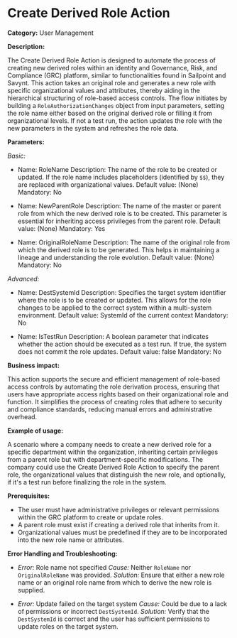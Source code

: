 # Create Derived Role Action

**Category:** User Management

**Description:** 

The Create Derived Role Action is designed to automate the process of creating new derived roles within an identity and Governance, Risk, and Compliance (GRC) platform, similar to functionalities found in Sailpoint and Savynt. This action takes an original role and generates a new role with specific organizational values and attributes, thereby aiding in the hierarchical structuring of role-based access controls. The flow initiates by building a `RoleAuthorizationChanges` object from input parameters, setting the role name either based on the original derived role or filling it from organizational levels. If not a test run, the action updates the role with the new parameters in the system and refreshes the role data.

**Parameters:** 

_Basic:_

- Name: RoleName
  Description: The name of the role to be created or updated. If the role name includes placeholders (identified by `$$`), they are replaced with organizational values.
  Default value: (None)
  Mandatory: No

- Name: NewParentRole
  Description: The name of the master or parent role from which the new derived role is to be created. This parameter is essential for inheriting access privileges from the parent role.
  Default value: (None)
  Mandatory: Yes

- Name: OriginalRoleName
  Description: The name of the original role from which the derived role is to be generated. This helps in maintaining a lineage and understanding the role evolution.
  Default value: (None)
  Mandatory: No

_Advanced:_

- Name: DestSystemId
  Description: Specifies the target system identifier where the role is to be created or updated. This allows for the role changes to be applied to the correct system within a multi-system environment.
  Default value: SystemId of the current context
  Mandatory: No

- Name: IsTestRun
  Description: A boolean parameter that indicates whether the action should be executed as a test run. If true, the system does not commit the role updates.
  Default value: false
  Mandatory: No

**Business impact:** 

This action supports the secure and efficient management of role-based access controls by automating the role derivation process, ensuring that users have appropriate access rights based on their organizational role and function. It simplifies the process of creating roles that adhere to security and compliance standards, reducing manual errors and administrative overhead.

**Example of usage:** 

A scenario where a company needs to create a new derived role for a specific department within the organization, inheriting certain privileges from a parent role but with department-specific modifications. The company could use the Create Derived Role Action to specify the parent role, the organizational values that distinguish the new role, and optionally, if it's a test run before finalizing the role in the system.

**Prerequisites:** 

- The user must have administrative privileges or relevant permissions within the GRC platform to create or update roles.
- A parent role must exist if creating a derived role that inherits from it.
- Organizational values must be predefined if they are to be incorporated into the new role name or attributes.

**Error Handling and Troubleshooting:** 

- *Error:* Role name not specified
  *Cause:* Neither `RoleName` nor `OriginalRoleName` was provided.
  *Solution:* Ensure that either a new role name or an original role name from which to derive the new role is supplied.

- *Error:* Update failed on the target system
  *Cause:* Could be due to a lack of permissions or incorrect `DestSystemId`.
  *Solution:* Verify that the `DestSystemId` is correct and the user has sufficient permissions to update roles on the target system.